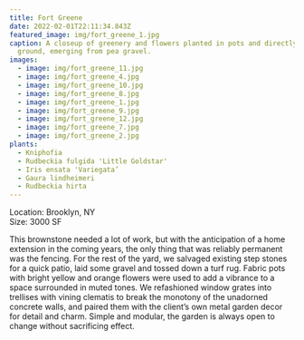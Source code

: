 ```yaml
---
title: Fort Greene
date: 2022-02-01T22:11:34.843Z
featured_image: img/fort_greene_1.jpg
caption: A closeup of greenery and flowers planted in pots and directly into the
  ground, emerging from pea gravel.
images:
  - image: img/fort_greene_11.jpg
  - image: img/fort_greene_4.jpg
  - image: img/fort_greene_10.jpg
  - image: img/fort_greene_8.jpg
  - image: img/fort_greene_1.jpg
  - image: img/fort_greene_9.jpg
  - image: img/fort_greene_12.jpg
  - image: img/fort_greene_7.jpg
  - image: img/fort_greene_2.jpg
plants:
  - Kniphofia
  - Rudbeckia fulgida 'Little Goldstar'
  - Iris ensata 'Variegata’
  - Gaura lindheimeri
  - Rudbeckia hirta
---
```

L﻿ocation: Brooklyn, NY\
S﻿ize: 3000 SF



This brownstone needed a lot of work, but with the anticipation of a home extension in the coming years, the only thing that was reliably permanent was the fencing. For the rest of the yard, we salvaged existing step stones for a quick patio, laid some gravel and tossed down a turf rug. Fabric pots with bright yellow and orange flowers were used to add a vibrance to a space surrounded in muted tones. We refashioned window grates into trellises with vining clematis to break the monotony of the unadorned concrete walls, and paired them with the client’s own metal garden decor for detail and charm. Simple and modular, the garden is always open to change without sacrificing effect.
